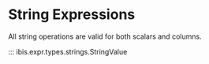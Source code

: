 # String Expressions

All string operations are valid for both scalars and columns.

::: ibis.expr.types.strings.StringValue
